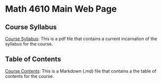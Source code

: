 # Math 4610 Main Web Page

## Course Syllabus

[Course Syllabus](https://jvkoebbe.github.io/math4610/syllabus.pdf): This is a pdf file that contains a current incarnation
of the syllabus for the course.

## Table of Contents

[Course Contents](https://jvkoebbe.github.io/math4610/tableOfContents): This is a Markdown (.md) file that contains a the table
of contents for the course.
